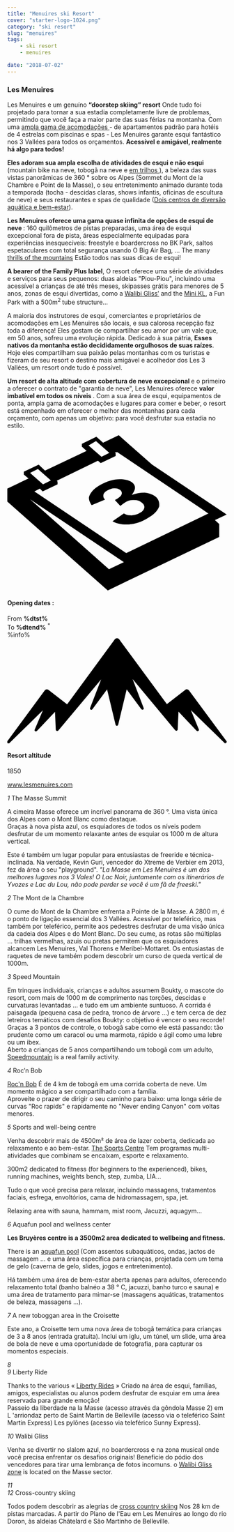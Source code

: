 ```yaml
---
title: "Menuires ski Resort"
cover: "starter-logo-1024.png"
category: "ski resort"
slug: "menuires"
tags:
    - ski resort
    - menuires

date: "2018-07-02"
---
```


<div class="edito-wrapper station">
<div class="banner-station">
<div class="banner-station-logo">
<imgtest data="les-menuires.png" directory="post" alt="Les Menuires"></imgtest>
</div>
</div>
<h3 class="main-title-1 h-margin-bottom-0">Les Menuires</h1>
<div class="rich-text">
<p>Les Menuires e um genuíno <strong>“doorstep skiing” resort</strong> Onde tudo foi projetado para tornar a sua estadia completamente livre de problemas, permitindo que você faça a maior parte das suas férias na montanha. Com uma <a rel="nofollow" href="http://en.lesmenuires.com/winter/book"> ampla gama de acomodações </a> - de apartamentos padrão para hotéis de 4 estrelas com piscinas e spas - Les Menuires garante esqui fantástico nos 3 Vallées para todos os orçamentos. <strong> Acessível e amigável, realmente há algo para todos! </strong></p>

<p><strong>
Eles adoram sua ampla escolha de atividades de esqui e não esqui </strong> (mountain bike na neve, tobogã na neve e  <a rel="nofollow" href="http://en.lesmenuires.com/tourism/!/fiche/speed-mountain-386989"> em trilhos </a>), a beleza das suas vistas panorâmicas de 360 ° sobre os Alpes (Sommet du Mont de la Chambre e Point de la Masse), o seu entretenimento animado durante toda a temporada (tocha - descidas claras, shows infantis, oficinas de escultura de neve) e seus restaurantes e spas de qualidade (<a rel="nofollow" href="http://en.lesmenuires.com/winter/activities/aquafun-and-wellness-centre">Dois centros de diversão aquática e bem-estar</a>).</p>

<p><strong>Les Menuires oferece uma gama quase infinita de opções de esqui de neve </strong>: 160 quilômetros de pistas preparadas, uma área de esqui excepcional fora de pista, áreas especialmente equipadas para experiências inesquecíveis: freestyle e boardercross no BK Park, saltos espetaculares com total segurança usando O Big Air Bag, … The many <a rel="nofollow" href="http://en.lesmenuires.com/winter/activities/mountain-and-exciting-activities">thrills of the mountains</a> Estão todos nas suas dicas de esqui!</p>

<p><strong>A bearer of the Family Plus label</strong>, O resort oferece uma série de atividades e serviços para seus pequenos: duas aldeias "Piou-Piou", incluindo uma acessível a crianças de até três meses, skipasses grátis para menores de 5 anos, zonas de esqui divertidas, como a <a rel="nofollow" href="http://en.lesmenuires.com/tourism/!/fiche/walibi-gliss-ski-area-les-menuires-saint-martin-211003">Walibi Gliss’</a> and the <a rel="nofollow" href="http://en.lesmenuires.com/tourism/!/fiche/mini-kl-386988">Mini KL</a>, a Fun Park with a 500m<sup>2 </sup>tube structure…</p>

<p>A maioria dos instrutores de esqui, comerciantes e proprietários de acomodações em Les Menuires são locais, e sua calorosa recepção faz toda a diferença! Eles gostam de compartilhar seu amor por um vale que, em 50 anos, sofreu uma evolução rápida. Dedicado à sua pátria, <strong>Esses nativos da montanha estão decididamente orgulhosos de suas raízes</strong>. Hoje eles compartilham sua paixão pelas montanhas com os turistas e fizeram de seu resort o destino mais amigável e acolhedor dos Les 3 Vallées, um resort onde tudo é possível.</p>

<p><strong>Um resort de alta altitude com cobertura de neve excepcional </strong> e o primeiro a oferecer o contrato de "garantia de neve", Les Menuires oferece <strong> valor imbatível em todos os níveis </strong>. Com a sua área de esqui, equipamentos de ponta, ampla gama de acomodações e lugares para comer e beber, o resort está empenhado em oferecer o melhor das montanhas para cada orçamento, com apenas um objetivo: para você desfrutar sua estadia no estilo.</p>
</div>

<div class="grid center">
<div class="col-6">
<i class="icon icon-date icon-55">
<svg xmlns="http://www.w3.org/2000/svg" viewBox="0 0 55.9 39.6"><path d="M37.6 15.5c-.7-.5-1.6-.8-2.6-.9-1.1 0-2.2.2-3.3.6 1.1-1.4 1.1-2.4.1-3.2-.7-.5-1.7-.8-3.1-.8-1.6 0-3.3.5-4.9 1.4-.9.5-1.7 1.1-2.2 1.7-.5.6-.8 1.2-.8 1.7s.2 1.1.7 1.8l3.4-1.4c-.4-.4-.5-.8-.4-1.3.1-.4.5-.8 1.1-1.1.6-.3 1.1-.5 1.7-.5.6 0 1 .1 1.4.4.4.3.6.7.4 1.2-.2.5-.8.9-1.7 1.4l1.4 1.5c.5-.4.9-.7 1.4-1 .6-.4 1.3-.5 2.1-.5s1.4.2 1.9.6c.6.4.8.9.7 1.4-.1.5-.5 1-1.2 1.3-.6.4-1.3.5-2 .6-.7 0-1.4-.1-2-.5l-2.9 2c1.1.6 2.5.9 4.1.8 1.6-.1 3.2-.6 4.7-1.5 1.6-.9 2.7-1.9 3.1-3.1.1-.9-.1-1.9-1.1-2.6z"></path><path d="M52.9 21.6l3-1.4-19-12.7L28.4 0l-4 1.9L22.7.4 19 2.2v.7L20.2 4 9.6 9 8 7.5 4.2 9.3v.7l1.2 1L0 13.6v3.3l25.6 22.6L54 25.9v-3.3l-1.1-1zM22.6 1.5l.9.8L26 4.5l-2 1-2.4-2.1-.9-.8 1.9-1.1zM7.8 8.6l.9.8 2.4 2.1-2 1-2.4-2.1-.9-.8 2-1zm18.1 25.5L5.8 16.3l23.9 16-3.8 1.8zM51.1 20L30.3 30 6.9 14.3l1.4-.7.7.7 3.8-1.8v-.7l-.2-.2 10.5-5.1.7.6 3.8-1.8v-.7l-.2-.2.6-.1 21.6 14.5 1.7 1.2h-.2z"></path></svg></i>
<h4 class="main-title-3 h-uppercase center h-fz-16">Opening dates :</h4>
   <div class="opening-dates">
                     From  <strong>%dtst%</strong> <br/>
                     To <strong>%dtend%</strong> <sup className="blue">*</sup>
     </div>
     %info%
</div>
<div class="col-6">
<i class="icon icon-mountain icon-55">
<svg xmlns="http://www.w3.org/2000/svg" viewBox="0 0 85.1 40.7"><path d="M23.2 25.6L41.7.4c.2-.3.5-.4.9-.4.3 0 .6.1.8.4l18.5 25.1L69 20c.2-.2.5-.3.8-.2.3 0 .5.2.7.4L85 39.8c.2.2.1.5-.1.7-.2.2-.5.2-.7 0l-13-12.7 3.1 7.5c.1.2 0 .5-.2.6-.2.1-.5.1-.7-.1l-7-7.4-.3 6.9c0 .2-.1.4-.4.5-.2.1-.4 0-.6-.2L48.6 15.8 52.9 27c.1.2 0 .5-.2.6-.2.1-.5.1-.7-.1l-5.7-7.7L43 33.5c-.1.2-.3.4-.5.4s-.4-.2-.5-.4l-3.3-13.7-5.7 7.7c-.2.2-.4.3-.7.1-.2-.1-.3-.4-.2-.6l4.3-11.1-16.6 19.8c-.1.2-.4.2-.6.2-.2-.1-.3-.2-.4-.5l-.3-6.9-7 7.4c-.2.2-.5.2-.7.1-.2-.1-.3-.4-.2-.6l3.2-7.5-13 12.7c-.2.2-.5.2-.7 0-.2-.2-.2-.5-.1-.7l14.5-19.7c.2-.2.4-.4.7-.4.3 0 .6 0 .8.2l7.2 5.6z"></path></svg></i>
<h4 class="main-title-3 h-uppercase center h-fz-16">Resort altitude</h4>
1850
</div>
</div>

<a rel="nofollow" href="http://www.lesmenuires.com" class="btn btn-blue" target="_blank">www.lesmenuires.com</a>

<div class="poi-anchor-title" id="marker_44">
<em>1</em> The Masse Summit
</div>

<div class="o-actu fullWidth">
<div class="grid-noGutter-equalHeight_sm-1">
<div class="col">
<imgtest data="lm-lamasse.jpg" directory="post" alt="The Masse Summit"></imgtest>
</div>
<div class="col">
<div class="pl2 rich-text">
<p>A cimeira Masse oferece um incrível panorama de 360 °. Uma vista única dos Alpes com o Mont Blanc como destaque.<br/>Graças à nova pista azul, os esquiadores de todos os níveis podem desfrutar de um momento relaxante antes de esquiar os 1000 m de altura vertical.</p>
</div>
</div>
</div>
</div>

<div class="o-actu fullWidth">
<div class="grid-noGutter-equalHeight-reverse_sm-1">
<div class="col">
<imgtest data="lm-pistes.jpg" directory="post" alt=""></imgtest>
</div>
<div class="col">
<div class="pl2 rich-text">
<p>Este é também um lugar popular para entusiastas de freeride e técnica-inclinada. Na verdade, Kevin Guri, vencedor do Xtreme de Verbier em 2013, fez da área o seu "playground". <em> "La Masse em Les Menuires é um dos melhores lugares nos 3 Vales! O Lac Noir, juntamente com os itinerários de Yvozes e Lac du Lou, não pode perder se você é um fã de freeski."</em></p>
</div>
</div>
</div>
</div>
<div class="poi-anchor-title" id="marker_45">
<em>2</em> The Mont de la Chambre
</div>

<div class="o-actu fullWidth">
<div class="grid-noGutter-equalHeight_sm-1">
<div class="col">
<imgtest data="lm-montdelachambre.jpg" directory="post" alt="The Mont de la Chambre"></imgtest>
</div>
<div class="col">
<div class="pl2 rich-text">
<p>O cume do Mont de la Chambre enfrenta a Pointe de la Masse. A 2800 m, é o ponto de ligação essencial dos 3 Vallées. Acessível por teleférico, mas também por teleférico, permite aos pedestres desfrutar de uma visão única da cadeia dos Alpes e do Mont Blanc. Do seu cume, as rotas são múltiplas ... trilhas vermelhas, azuis ou pretas permitem que os esquiadores alcancem Les Menuires, Val Thorens e Meribel-Mottaret. Os entusiastas de raquetes de neve também podem descobrir um curso de queda vertical de 1000m.</p>
</div>
</div>
</div>
</div>

<div class="poi-anchor-title" id="marker_46">
<em>3</em> Speed Mountain
</div>

<div class="o-actu fullWidth">
<div class="grid-noGutter-equalHeight_sm-1">
<div class="col">
<imgtest data="lm-luge.jpg" directory="post" alt="Speed Mountain"></imgtest>
</div>
<div class="col">
<div class="pl2 rich-text">
<p>Em trinques individuais, crianças e adultos assumem Boukty, o mascote do resort, com mais de 1000 m de comprimento nas torções, descidas e curvaturas levantadas ... e tudo em um ambiente suntuoso. A corrida é paisagada (pequena casa de pedra, tronco de árvore ...) e tem cerca de dez letreiros temáticos com desafios Boukty: o objetivo é vencer o seu recorde! Graças a 3 pontos de controle, o tobogã sabe como ele está passando: tão prudente como um caracol ou uma marmota, rápido e ágil como uma lebre ou um ibex.<br/>
Aberto a crianças de 5 anos compartilhando um tobogã com um adulto, <a rel="nofollow" href="http://en.lesmenuires.com/tourism/!/fiche/speed-mountain-386989">Speedmountain</a> is a real family activity.</p>
</div>
</div>
</div>
</div>

<div class="poi-anchor-title" id="marker_47">
<em>4</em> Roc’n Bob
</div>

<div class="o-actu fullWidth">
<div class="grid-noGutter-equalHeight_sm-1">
<div class="col">
<imgtest data="lm-rnb.jpg" directory="post" alt="Roc’n Bob"></imgtest>
</div>
<div class="col">
<div class="pl2 rich-text">
<p><a rel="nofollow" href="http://en.lesmenuires.com/tourism/!/fiche/roc-n-bob-toboggan-run-210982">Roc'n Bob</a> É de 4 km de tobogã em uma corrida coberta de neve. Um momento mágico a ser compartilhado com a família.<br/>
Aproveite o prazer de dirigir o seu caminho para baixo: uma longa série de curvas "Roc rapids" e rapidamente no "Never ending Canyon" com voltas menores.</p>
</div>
</div>
</div>
</div>

<div class="poi-anchor-title" id="marker_48">
<em>5</em> Sports and well-being centre
</div>

<div class="o-actu fullWidth">
<div class="grid-noGutter-equalHeight_sm-1">
<div class="col">
<imgtest data="lm-centre.jpg" directory="post" alt="Sports and well-being centre"></imgtest>
</div>
<div class="col">
<div class="pl2 rich-text">
<p>Venha descobrir mais de 4500m² de área de lazer coberta, dedicada ao relaxamento e ao bem-estar. <a rel="nofollow" href="http://en.lesmenuires.com/winter/activities/sports-and-well-being-centre">The Sports Centre</a> Tem programas multi-atividades que combinam se encaixam, esporte e relaxamento.</p>
</div>
</div>
</div>
</div>

<div class="o-actu fullWidth">
<div class="grid-noGutter-equalHeight-reverse_sm-1">
<div class="col">
<imgtest data="lm-fitness.jpg" directory="post" alt=""></imgtest>
</div>
<div class="col">
<div class="pl2 rich-text">
<p>300m2 dedicated to fitness (for beginners to the experienced), bikes, running machines, weights bench, step, zumba, LIA…</p>

<p>Tudo o que você precisa para relaxar, incluindo massagens, tratamentos faciais, esfrega, envoltórios, cama de hidromassagem, spa, jet.</p>

<p>Relaxing area with sauna, hammam, mist room, Jacuzzi, aquagym…</p>
</div>
</div>
</div>
</div>
<div class="poi-anchor-title" id="marker_49">
<em>6</em> Aquafun pool and wellness center
</div>

<div class="o-actu fullWidth">
<div class="grid-noGutter-equalHeight_sm-1">
<div class="col">
<imgtest data="lm-brue-res.jpg" directory="post" alt="Aquafun pool and wellness center"></imgtest>
</div>
<div class="col">
<div class="pl2 rich-text">
<p><strong>Les Bruyères centre is a 3500m2 area dedicated to wellbeing and fitness.</strong></p>

<p>There is an <a rel="nofollow" href="http://en.lesmenuires.com/winter/activities/aquafun-and-wellness-centre">aquafun pool</a> (Com assentos subaquáticos, ondas, jactos de massagem ... e uma área específica para crianças, projetada com um tema de gelo (caverna de gelo, slides, jogos e entretenimento).</p>
<p>Há também uma área de bem-estar aberta apenas para adultos, oferecendo relaxamento total (banho balnéo a 38 ° C, jacuzzi, banho turco e sauna) e uma área de tratamento para mimar-se (massagens aquáticas, tratamentos de beleza, massagens ...).</p>
</div>
</div>
</div>
</div>

<div class="poi-anchor-title" id="marker_50">
<em>7</em> A new toboggan area in the Croisette
</div>

<div class="rich-text">
<p>Este ano, a Croisette tem uma nova área de tobogã temática para crianças de 3 a 8 anos (entrada gratuita). Inclui um iglu, um túnel, um slide, uma área de bola de neve e uma oportunidade de fotografia, para capturar os momentos especiais.</p>
</div>

<div class="poi-anchor-title" id="marker_51">
<em>8</em> 
</div>

<div class="o-actu fullWidth">
<div class="grid-noGutter-equalHeight_sm-1">
<div class="col">
<imgtest data="lm-lac.jpg" directory="post" alt=""></imgtest>
</div>
</div>
</div>

<div class="rich-text">

</div>
<div class="poi-anchor-title" id="marker_52">
<em>9</em> Liberty Ride
</div>

<div class="o-actu fullWidth">
<div class="grid-noGutter-equalHeight_sm-1">
<div class="col">
<imgtest data="libertyride.jpg" directory="post" alt="Liberty Ride"></imgtest>
</div>
<div class="col">
<div class="pl2 rich-text">
<p>Thanks to the various « <a rel="nofollow" href="http://en.lesmenuires.com/tourism/!/fiche/liberty-ride-386981">Liberty Rides</a> » Criado na área de esqui, famílias, amigos, especialistas ou alunos podem desfrutar de esquiar em uma área reservada para grande emoção!<br/> Passeio da liberdade na la Masse (acesso através da gôndola Masse 2) em L 'arriondaz perto de Saint Martin de Belleville (acesso via o teleférico Saint Martin Express) Les pylônes (acesso via teleférico Sunny Express).</p>
</div>
</div>
</div>
</div>

<div class="poi-anchor-title" id="marker_53">
<em>10</em> Walibi Gliss
</div>

<div class="o-actu fullWidth">
<div class="grid-noGutter-equalHeight_sm-1">
<div class="col">
<imgtest data="lm-walibi-gliss.jpg" directory="post" alt="Walibi Gliss"></imgtest>
</div>
<div class="col">
<div class="pl2 rich-text">
<p>Venha se divertir no slalom azul, no boardercross e na zona musical onde você precisa enfrentar os desafios originais! Beneficie do pódio dos vencedores para tirar uma lembrança de fotos incomuns. o <a rel="nofollow" href="http://en.lesmenuires.com/tourism/!/fiche/walibi-gliss-ski-area-les-menuires-saint-martin-211003">Walibi Gliss zone</a> is located on the Masse sector.</p>
</div>
</div>
</div>
</div>

<div class="poi-anchor-title" id="marker_54">
<em>11</em> 
</div>

<div class="o-actu fullWidth">
<div class="grid-noGutter-equalHeight_sm-1">
<div class="col">
<imgtest data="lm-fatbike.jpg" directory="post" alt=""></imgtest>
</div>
</div>
</div>

<div class="poi-anchor-title" id="marker_55">
<em>12</em> Cross-country skiing
</div>

<div class="o-actu fullWidth">
<div class="grid-noGutter-equalHeight_sm-1">
<div class="col">
<imgtest data="lm-skidefond.jpg" directory="post" alt="Cross-country skiing"></imgtest>
</div>
<div class="col">
<div class="pl2 rich-text">
<p>Todos podem descobrir as alegrias de <a rel="nofollow" href="http://en.lesmenuires.com/tourism/!/fiche/cross-country-skiing-les-menuires-saint-martin-de-belleville-91422">cross country skiing</a> Nos 28 km de pistas marcadas. A partir do Plano de l'Eau em Les Menuires ao longo do rio Doron, às aldeias Châtelard e São Martinho de Belleville.</p>
</div>
</div>
</div>
</div>
</div></div>